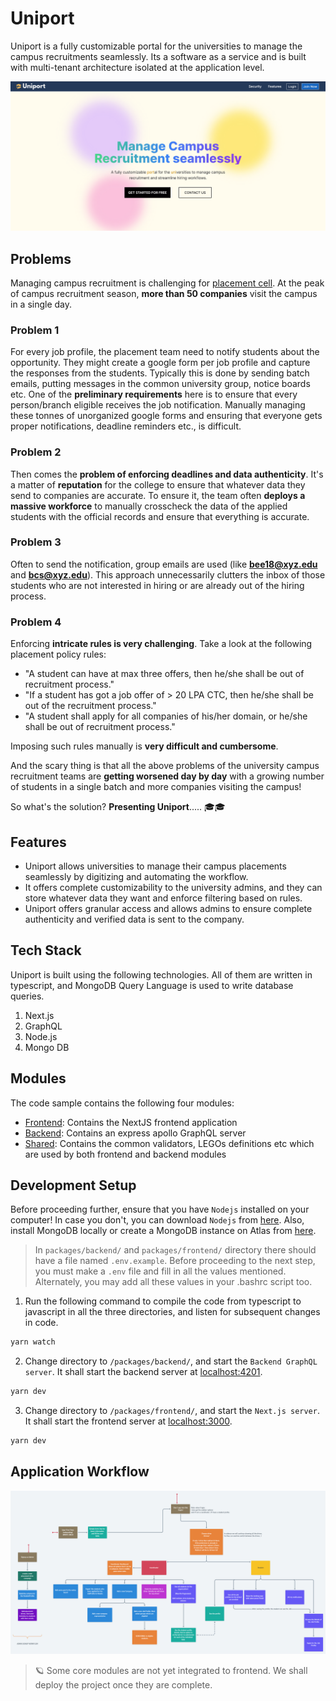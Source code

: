 # Uniport
Uniport is a fully customizable portal for the universities to manage the campus recruitments seamlessly. Its a software as a service and is built with multi-tenant architecture isolated at the application level.

![](./docs/landing.PNG)

## Problems
Managing campus recruitment is challenging for [placement cell](https://www.google.com/search?q=What+is+Placement+cell). At the peak of campus recruitment season, **more than 50 companies** visit the campus in a single day.

### Problem 1
For every job profile, the placement team need to notify students about the opportunity. They might create a google form per job profile and capture the responses from the students. Typically this is done by sending batch emails, putting messages in the common university group, notice boards etc.
One of the **preliminary requirements** here is to ensure that every person/branch eligible receives the job notification. Manually managing these tonnes of unorganized google forms and ensuring that everyone gets proper notifications, deadline reminders etc., is difficult.

### Problem 2
Then comes the **problem of enforcing deadlines and data authenticity**. It's a matter of **reputation** for the college to ensure that whatever data they send to companies are accurate.
To ensure it, the team often **deploys a massive workforce** to manually crosscheck the data of the applied students with the official records and ensure that everything is accurate.

### Problem 3
Often to send the notification, group emails are used (like **bee18@xyz.edu** and **bcs@xyz.edu**). This approach unnecessarily clutters the inbox of those students who are not interested in hiring or are already out of the hiring process.

### Problem 4
Enforcing **intricate rules is very challenging**.
Take a look at the following placement policy rules:
* "A student can have at max three offers, then he/she shall be out of recruitment process."
* "If a student has got a job offer of > 20 LPA CTC, then he/she shall be out of the recruitment process."
* "A student shall apply for all companies of his/her domain, or he/she shall be out of recruitment process."

Imposing such rules manually is **very difficult and cumbersome**.

And the scary thing is that all the above problems of the university campus recruitment teams are **getting worsened day by day** with a growing number of students in a single batch and more companies visiting the campus!

So what's the solution? **Presenting Uniport**..... 🎓🎓

## Features
* Uniport allows universities to manage their campus placements seamlessly by digitizing and automating the workflow.
* It offers complete customizability to the university admins, and they can store whatever data they want and enforce filtering based on rules.
* Uniport offers granular access and allows admins to ensure complete authenticity and verified data is sent to the company.

## Tech Stack
Uniport is built using the following technologies. All of them are written in typescript, and MongoDB Query Language is used to write database queries.
1. Next.js
2. GraphQL
3. Node.js
4. Mongo DB

## Modules
The code sample contains the following four modules:
* [Frontend](./packages/frontend/): Contains the NextJS frontend application
* [Backend](./packages/backend/):  Contains an express apollo GraphQL server
* [Shared](./packages/common/):  Contains the common validators, LEGOs definitions etc which are used by both frontend and backend modules


## Development Setup

Before proceeding further, ensure that you have `Nodejs` installed on your computer! In case you don't, you can download `Nodejs` from [here](https://nodejs.org/en/). Also, install MongoDB locally or create a MongoDB instance on Atlas from [here](https://www.mongodb.com/atlas/database).

> In `packages/backend/` and `packages/frontend/` directory there should have a file named `.env.example`. Before proceeding to the next step, you must make a `.env` file and fill in all the values mentioned. Alternately, you may add all these values in your .bashrc script too.

1. Run the following command to compile the code from typescript to javascript in all the three directories, and listen for subsequent changes in code.
```bash
yarn watch
```
2. Change directory to `/packages/backend/`, and start the `Backend GraphQL server`. It shall start the backend server at [localhost:4201](http://localhost:4201/).
```bash
yarn dev
```
3. Change directory to `/packages/frontend/`, and start the `Next.js server`. It shall start the frontend server at [localhost:3000](http://localhost:3000/).
```bash
yarn dev
```


## Application Workflow

![](./docs/workflow.png)

> 🪐 Some core modules are not yet integrated to frontend. We shall deploy the project once they are complete.
